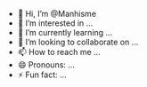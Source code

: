 - 👋 Hi, I’m @Manhisme
- 👀 I’m interested in ...
- 🌱 I’m currently learning ...
- 💞️ I’m looking to collaborate on ...
- 📫 How to reach me ...
- 😄 Pronouns: ...
- ⚡ Fun fact: ...

<!---
Manhisme/Manhisme is a ✨ special ✨ repository because its `README.md` (this file) appears on your GitHub profile.
You can click the Preview link to take a look at your changes.
--->
